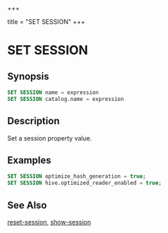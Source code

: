+++

title = "SET SESSION"
+++

SET SESSION
===========

Synopsis
--------

``` sql
SET SESSION name = expression
SET SESSION catalog.name = expression
```

Description
-----------

Set a session property value.

Examples
--------

``` sql
SET SESSION optimize_hash_generation = true;
SET SESSION hive.optimized_reader_enabled = true;
```

See Also
--------

[reset-session](./reset-session.html), [show-session](./show-session.html)
